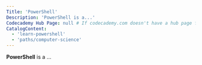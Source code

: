 ```yaml
---
Title: 'PowerShell'
Description: 'PowerShell is a...'
Codecademy Hub Page: null # If codecademy.com doesn't have a hub page for this language, that's okay too. You can leave this field as `null`
CatalogContent:
  - 'learn-powershell'
  - 'paths/computer-science'
---
```


**PowerShell** is a ...